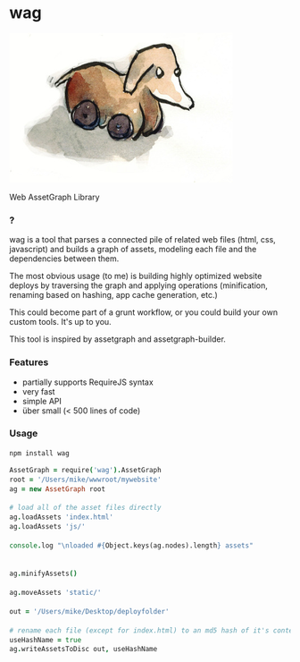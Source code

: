 wag
===

![Alt text](wag-thumb.jpeg "The best meat's in the rump…")

Web AssetGraph Library

### ?
wag is a tool that parses a connected pile of related web files (html, css, javascript) and builds a graph of assets, modeling each file and the dependencies between them.


The most obvious usage (to me) is building highly optimized website deploys by traversing the graph and applying operations (minification, renaming based on hashing, app cache generation, etc.) 

This could become part of a grunt workflow, or you could build your own custom tools. It's up to you.

This tool is inspired by assetgraph and assetgraph-builder.

### Features
* partially supports RequireJS syntax
* very fast
* simple API
* über small (< 500 lines of code)


### Usage

```
npm install wag
```


```coffeescript
AssetGraph = require('wag').AssetGraph
root = '/Users/mike/wwwroot/mywebsite'
ag = new AssetGraph root

# load all of the asset files directly
ag.loadAssets 'index.html'
ag.loadAssets 'js/'

console.log "\nloaded #{Object.keys(ag.nodes).length} assets"


ag.minifyAssets()

ag.moveAssets 'static/'

out = '/Users/mike/Desktop/deployfolder'

# rename each file (except for index.html) to an md5 hash of it's contents
useHashName = true 
ag.writeAssetsToDisc out, useHashName
```


